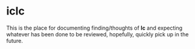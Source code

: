 # iclc

This is the place for documenting finding/thoughts of **lc** and expecting
whatever has been done to be reviewed, hopefully, quickly pick up in the future.
